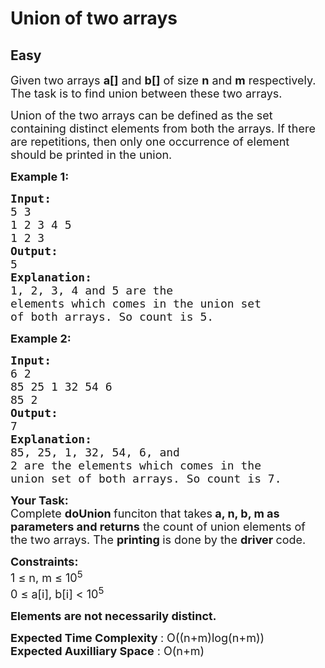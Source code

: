 # Union of two arrays
## Easy
<div class="problems_problem_content__Xm_eO"><p><span style="font-size:18px">Given two arrays <strong>a[]</strong>&nbsp;and <strong>b[]</strong>&nbsp;of size <strong>n</strong>&nbsp;and <strong>m</strong> respectively. The task is to find union between these two arrays. </span></p>

<p><span style="font-size:18px">Union of the two arrays can be defined as the set containing distinct elements from both the arrays. If there are repetitions, then only one occurrence of element should be printed in the union.</span></p>

<p><span style="font-size:18px"><strong>Example 1:</strong></span></p>

<pre><span style="font-size:18px"><strong>Input:
</strong>5 3
1 2 3 4 5
1 2 3
<strong>Output: 
</strong>5<strong>
Explanation: 
</strong>1, 2, 3, 4 and 5 are the
elements which comes in the union set
of both arrays. So count is 5.</span>
</pre>

<p><span style="font-size:18px"><strong>Example 2:</strong></span></p>

<pre><span style="font-size:18px"><strong>Input:
</strong>6 2 
85 25 1 32 54 6
85 2 
<strong>Output: 
</strong>7<strong>
Explanation: 
</strong>85, 25, 1, 32, 54, 6, and
2 are the elements which comes in the
union set of both arrays. So count is 7.</span></pre>

<p><strong><span style="font-size:18px">Your Task:</span></strong><br>
<span style="font-size:18px">Complete <strong>doUnion </strong>funciton that takes<strong> a, n, b, m as parameters and returns</strong> the count of union elements of the&nbsp;two arrays. The <strong>printing </strong>is done by the <strong>driver </strong>code.</span></p>

<p><span style="font-size:18px"><strong>Constraints:</strong></span><br>
<span style="font-size:18px">1 ≤ n, m&nbsp;≤ 10<sup>5</sup><br>
0 ≤ a[i], b[i] &lt;&nbsp;10<sup>5</sup></span></p>

<p><strong><span style="font-size:18px">Elements are not necessarily distinct.</span></strong></p>

<p><span style="font-size:18px"><strong>Expected Time Complexity </strong>: O((n+m)log(n+m))<br>
<strong>Expected Auxilliary Space</strong> : O(n+m)</span></p>
</div>